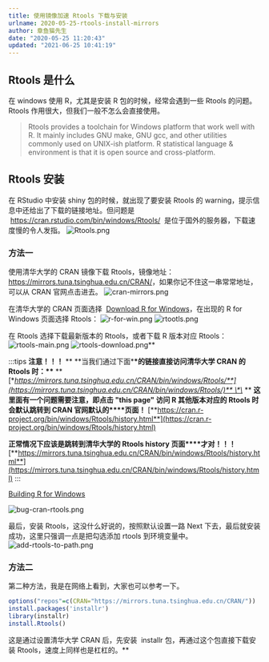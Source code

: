 ```yaml
---
title: 使用镜像加速 Rtools 下载与安装
urlname: 2020-05-25-rtools-install-mirrors
author: 章鱼猫先生
date: "2020-05-25 11:20:43"
updated: "2021-06-25 10:41:19"
---
```


## Rtools 是什么

在 windows 使用 R，尤其是安装 R 包的时候，经常会遇到一些 Rtools 的问题。Rtools 作用很大，但我们一般不怎么会直接使用。

> Rtools provides a toolchain for Windows platform that work well with R. It mainly includes GNU make, GNU gcc, and other utilities commonly used on UNIX-ish platform. R statistical language & environment is that it is open source and cross-platform.

## Rtools 安装

在 RStudio 中安装 shiny 包的时候，就出现了要安装 Rtools 的 warning，提示信息中还给出了下载的链接地址。但问题是  <https://cran.rstudio.com/bin/windows/Rtools/>  是位于国外的服务器，下载速度慢的令人发指。
![Rtools.png](https://shub-1251708715.cos.ap-guangzhou.myqcloud.com/elog-cookbook-img/FlFdrUE7yY-fxOa_xV4JL1njI0nP.png)

### 方法一

使用清华大学的 CRAN 镜像下载 Rtools，镜像地址：<https://mirrors.tuna.tsinghua.edu.cn/CRAN/>，如果你记不住这一串常常地址，可以从 CRAN 官网点击进去。
![cran-mirrors.png](https://shub-1251708715.cos.ap-guangzhou.myqcloud.com/elog-cookbook-img/Fh9lDB_tIj_d10FyEu489TCJYQgD.png)

在清华大学的 CRAN 页面选择  [Download R for Windows](https://mirrors.tuna.tsinghua.edu.cn/CRAN/bin/windows/)，在出现的 R for Windows 页面选择 Rtools：
![r-for-win.png](https://shub-1251708715.cos.ap-guangzhou.myqcloud.com/elog-cookbook-img/FvVvo41dX4Ii00yCL-vrbouQDjYJ.png)
![rtootls.png](https://shub-1251708715.cos.ap-guangzhou.myqcloud.com/elog-cookbook-img/FohxkjxwTpndCpbuN04GLyZIZe5Q.png)

在 Rtools 选择下载最新版本的 Rtools，或者下载 R 版本对应 Rtools：
![rtools-main.png](https://shub-1251708715.cos.ap-guangzhou.myqcloud.com/elog-cookbook-img/FoJQZqNUIiZ7D5K2m7VZnY5OpzNu.png)
![rtools-download.png](https://shub-1251708715.cos.ap-guangzhou.myqcloud.com/elog-cookbook-img/FouJ2qmcRIHkGPhHtEdgtacDQec7.png)\*\*

:::tips
**注意！！！**
\*\*
\*\*当我们通过下面\***\*的链接直接访问清华大学 CRAN 的 Rtools 时：\*\*** **[**https://mirrors.tuna.tsinghua.edu.cn/CRAN/bin/windows/Rtools/**](https://mirrors.tuna.tsinghua.edu.cn/CRAN/bin/windows/Rtools/)** \*\*
\*\*
**这里面有一个问题需要注意，即点击 "this page" 访问 R 其他版本对应的 Rtools 时会默认跳转到 CRAN 官网默认的\*\*\*\*页面！**
[**https://cran.r-project.org/bin/windows/Rtools/history.html**](https://cran.r-project.org/bin/windows/Rtools/history.html)

**正常情况下应该是跳转到清华大学的 Rtools history 页面\*\*\*\*才对！！！**
[**https://mirrors.tuna.tsinghua.edu.cn/CRAN/bin/windows/Rtools/history.html**](https://mirrors.tuna.tsinghua.edu.cn/CRAN/bin/windows/Rtools/history.html)
:::

[Building R for Windows](https://mirrors.tuna.tsinghua.edu.cn/CRAN/bin/windows/Rtools/history.html)

![bug-cran-rtools.png](https://shub-1251708715.cos.ap-guangzhou.myqcloud.com/elog-cookbook-img/FstA08MbJIAHF0uIfZD7i-ZYGVrU.png)

最后，安装 Rtools，这没什么好说的，按照默认设置一路 Next 下去，最后就安装成功，这里只强调一点是把勾选添加 rtools 到环境变量中。
![add-rtools-to-path.png](https://shub-1251708715.cos.ap-guangzhou.myqcloud.com/elog-cookbook-img/FsJDVwIrbX-Bi9RkRtqzJ7TI3fMm.png)

### 方法二

第二种方法，我是在网络上看到，大家也可以参考一下。

```r
options("repos"=c(CRAN="https://mirrors.tuna.tsinghua.edu.cn/CRAN/"))
install.packages('installr')
library(installr)
install.Rtools()
```

这是通过设置清华大学 CRAN 后，先安装  installr 包，再通过这个包直接下载安装 Rtools，速度上同样也是杠杠的。\*\*

